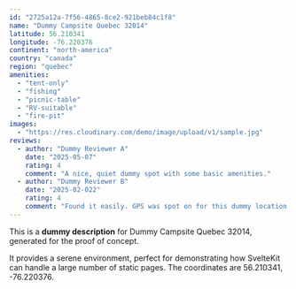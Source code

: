 ```yaml
---
id: "2725a12a-7f56-4865-8ce2-921beb84c1f8"
name: "Dummy Campsite Quebec 32014"
latitude: 56.210341
longitude: -76.220376
continent: "north-america"
country: "canada"
region: "quebec"
amenities:
  - "tent-only"
  - "fishing"
  - "picnic-table"
  - "RV-suitable"
  - "fire-pit"
images:
  - "https://res.cloudinary.com/demo/image/upload/v1/sample.jpg"
reviews:
  - author: "Dummy Reviewer A"
    date: "2025-05-07"
    rating: 4
    comment: "A nice, quiet dummy spot with some basic amenities."
  - author: "Dummy Reviewer B"
    date: "2025-02-022"
    rating: 4
    comment: "Found it easily. GPS was spot on for this dummy location."
---
```


This is a **dummy description** for Dummy Campsite Quebec 32014, generated for the proof of concept.

It provides a serene environment, perfect for demonstrating how SvelteKit can handle a large number of static pages. The coordinates are 56.210341, -76.220376.
